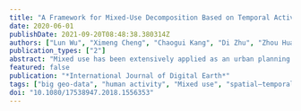 ```yaml
---
title: "A Framework for Mixed-Use Decomposition Based on Temporal Activity Signatures Extracted from Big Geo-Data"
date: 2020-06-01
publishDate: 2021-09-20T08:48:38.380314Z
authors: ["Lun Wu", "Ximeng Cheng", "Chaogui Kang", "Di Zhu", "Zhou Huang", "Yu Liu"]
publication_types: ["2"]
abstract: "Mixed use has been extensively applied as an urban planning principle and hinders the study of single urban functions. To address this problem, it is worth decomposing the mixed use. Inspired by the concept of spectral unmixing in remote sensing applications, this paper proposes a framework for mixed-use decomposition based on big geo-data. Mixed-use decomposition in terms of human activities differs from traditional land use research, and it is more reasonable to infer the actual urban function of land. The framework consists of four steps, namely temporal activity signature extraction, urban function base curve extraction, mixed-use decomposition, and result validation. First, the temporal activity signatures (TASs) of each zone are extracted as the proxy of human activity patterns. Second, the diurnal TASs of routine activities are extracted as urban function base curves (i.e. endmembers). Third, a linear decomposition model is used to decompose the mixed use and obtain multiple results (urban function composition, dynamic activity proportions, and the mixing index). Finally, result validation strategies are concluded. This framework offers method extensibility and has few requirements for the input data. It is validated by means of a case study of Beijing, based on a social media check-in dataset."
featured: false
publication: "*International Journal of Digital Earth*"
tags: ["big geo-data", "human activity", "Mixed use", "spatial–temporal pattern", "urban function"]
doi: "10.1080/17538947.2018.1556353"
---
```


